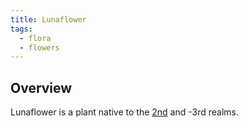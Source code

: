 ```yaml
---
title: Lunaflower
tags:
  - flora
  - flowers
---
```

## Overview
Lunaflower is a plant native to the [2nd](lore/2nd-realm.md) and -3rd realms.